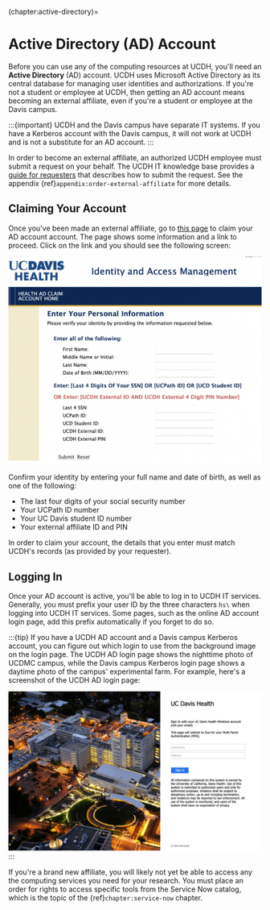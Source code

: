 (chapter:active-directory)=
# Active Directory (AD) Account

Before you can use any of the computing resources at UCDH, you'll need an
**Active Directory** (AD) account. UCDH uses Microsoft Active Directory as its
central database for managing user identities and authorizations. If you're not
a student or employee at UCDH, then getting an AD account means becoming an
external affiliate, even if you're a student or employee at the Davis campus.

:::{important}
UCDH and the Davis campus have separate IT systems. If you have a Kerberos
account with the Davis campus, it will not work at UCDH and is not a substitute
for an AD account.
:::

<!-- FIXME: who's authorized to submit affiliate requests? -->

In order to become an external affiliate, an authorized UCDH employee must
submit a request on your behalf. The UCDH IT knowledge base provides a [guide
for requesters][ad-account-request] that describes how to submit the request.
See the appendix {ref}`appendix:order-external-affiliate` for more details.

[ad-account-request]: https://ucdh.service-now.com/itss?id=kb_article_view&sys_kb_id=b233d4161bfd5d501c9e4223cd4bcba5


## Claiming Your Account

Once you've been made an external affiliate, go to [this
page][claim-ad-account] to claim your AD account account. The page shows some
information and a link to proceed. Click on the link and you should see the
following screen:

[claim-ad-account]: https://hsiam.ucdavis.edu/selfservice/claimaccount

![Screenshot of the form that allows you to claim your Active Directory account](/images/claim-AD-account.png)

Confirm your identity by entering your full name and date of birth, as well as
one of the following:

- The last four digits of your social security number
- Your UCPath ID number
- Your UC Davis student ID number
- Your external affiliate ID and PIN

In order to claim your account, the details that you enter must match UCDH's
records (as provided by your requester).


## Logging In

Once your AD account is active, you'll be able to log in to UCDH IT services.
Generally, you must prefix your user ID by the three characters `hs\` when
logging into UCDH IT services. Some pages, such as the online AD account login
page, add this prefix automatically if you forget to do so.


:::{tip}
If you have a UCDH AD account and a Davis campus Kerberos account, you can
figure out which login to use from the background image on the login page. The
UCDH AD login page shows the nighttime photo of UCDMC campus, while the Davis
campus Kerberos login page shows a daytime photo of the campus' experimental
farm. For example, here's a screenshot of the UCDH AD login page:

![Screenshot of the UCDH login page with the background image of the UCDMC campus.](/images/ucdh-login.png)
:::

If you're a brand new affiliate, you will likely not yet be able to access any
the computing services you need for your research. You must place an order for
rights to access specific tools from the Service Now catalog, which is the
topic of the {ref}`chapter:service-now` chapter.
